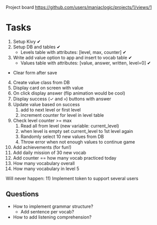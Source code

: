 Project board https://github.com/users/maniaclogic/projects/1/views/1

# Tasks

1) Setup Kivy ✔
2) Setup DB and tables ✔
   - Levels table with attributes: [level, max, counter] ✔
3) Write add value option to app and insert to vocab table ✔
   - Values table with attributes: [value, answer, written, level=0] ✔
- Clear form after save
4) Create value class from DB
5) Display card on screen with value
6) On click display answer (flip animation would be cool)
7) Display success (✓ and 𐄂) buttons with answer
8) Update value based on success
   1) add to next level or first level
   2) increment counter for level in level table
9) Check level counter >= max 
   1) Read all from level (new variable: current_level)
   2) when level is empty set current_level to 1st level again
   3) Randomly select 10 new values from DB
   4) Throw error when not enough values to continue game
10) Add achievements (for fun!)
   1) Add daily mission of 30 new vocab
   2) Add counter == how many vocab practiced today
   3) How many vocabulary overall
   4) How many vocabulary in level 5

Will never happen: 11) Implement token to support several users

## Questions

- How to implement grammar structure?
     - Add sentence per vocab?
- How to add listening comprehension?
